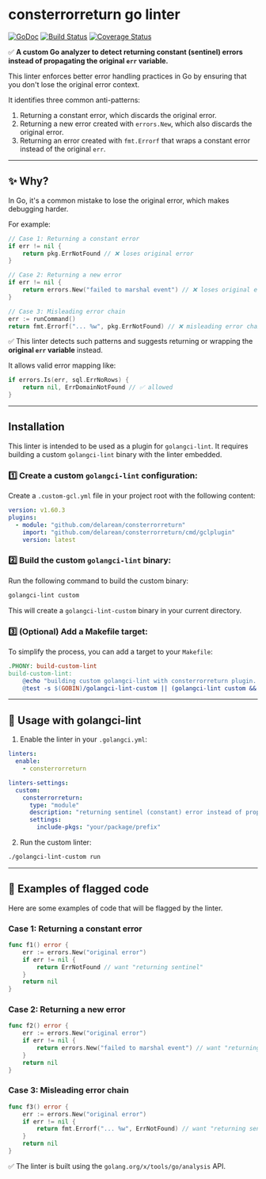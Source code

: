# consterrorreturn go linter

[![GoDoc](https://pkg.go.dev/badge/delarian/consterrorreturn.svg)](https://pkg.go.dev/delarian/consterrorreturn)
[![Build Status](https://github.com/delarian/consterrorreturn/actions/workflows/ci.yml/badge.svg)](https://github.com/delarian/consterrorreturn/actions/workflows/ci.yml)
[![Coverage Status](https://codecov.io/gh/delarian/consterrorreturn/branch/main/graph/badge.svg)](https://codecov.io/gh/delarian/consterrorreturn)

✅ **A custom Go analyzer to detect returning constant (sentinel) errors instead of propagating the original `err` variable.**

This linter enforces better error handling practices in Go by ensuring that you don't lose the original error context.

It identifies three common anti-patterns:
1.  Returning a constant error, which discards the original error.
2.  Returning a new error created with `errors.New`, which also discards the original error.
3.  Returning an error created with `fmt.Errorf` that wraps a constant error instead of the original `err`.

---

## ✨ **Why?**

In Go, it's a common mistake to lose the original error, which makes debugging harder.

For example:
```go
// Case 1: Returning a constant error
if err != nil {
    return pkg.ErrNotFound // ❌ loses original error
}

// Case 2: Returning a new error
if err != nil {
    return errors.New("failed to marshal event") // ❌ loses original error
}

// Case 3: Misleading error chain
err := runCommand()
return fmt.Errorf("... %w", pkg.ErrNotFound) // ❌ misleading error chain and loses original error
```

✅ This linter detects such patterns and suggests returning or wrapping the **original `err` variable** instead.

It allows valid error mapping like:
```go
if errors.Is(err, sql.ErrNoRows) {
    return nil, ErrDomainNotFound // ✅ allowed
}
```

---

## **Installation**

This linter is intended to be used as a plugin for `golangci-lint`. It requires building a custom `golangci-lint` binary with the linter embedded.

### 1️⃣ **Create a custom `golangci-lint` configuration:**

Create a `.custom-gcl.yml` file in your project root with the following content:
```yaml
version: v1.60.3
plugins:
  - module: "github.com/delarean/consterrorreturn"
    import: "github.com/delarean/consterrorreturn/cmd/gclplugin"
    version: latest
```

### 2️⃣ **Build the custom `golangci-lint` binary:**

Run the following command to build the custom binary:
```bash
golangci-lint custom
```
This will create a `golangci-lint-custom` binary in your current directory.

### 3️⃣ **(Optional) Add a Makefile target:**
To simplify the process, you can add a target to your `Makefile`:
```makefile
.PHONY: build-custom-lint
build-custom-lint:
	@echo "building custom golangci-lint with consterrorreturn plugin..."
	@test -s $(GOBIN)/golangci-lint-custom || (golangci-lint custom && mv golangci-lint-custom $(GOBIN)/golangci-lint-custom)
```

---

## 📝 **Usage with golangci-lint**

1.  Enable the linter in your `.golangci.yml`:
```yaml
linters:
  enable:
    - consterrorreturn

linters-settings:
  custom:
    consterrorreturn:
      type: "module"
      description: "returning sentinel (constant) error instead of propagating original err variable"
      settings:
        include-pkgs: "your/package/prefix"
```

2.  Run the custom linter:
```bash
./golangci-lint-custom run
```

---

## 📐 **Examples of flagged code**

Here are some examples of code that will be flagged by the linter.

### Case 1: Returning a constant error
```go
func f1() error {
	err := errors.New("original error")
	if err != nil {
		return ErrNotFound // want "returning sentinel"
	}
	return nil
}
```

### Case 2: Returning a new error
```go
func f2() error {
	err := errors.New("original error")
	if err != nil {
		return errors.New("failed to marshal event") // want "returning sentinel"
	}
	return nil
}
```

### Case 3: Misleading error chain
```go
func f3() error {
	err := errors.New("original error")
	if err != nil {
		return fmt.Errorf("... %w", ErrNotFound) // want "returning sentinel"
	}
	return nil
}
```

✅ The linter is built using the `golang.org/x/tools/go/analysis` API.